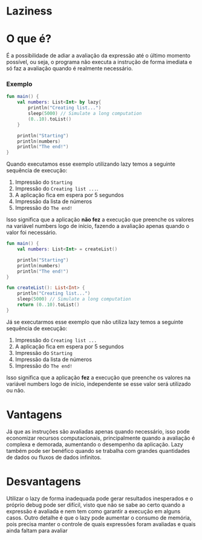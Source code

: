 # Laziness

# O que é?

É a possibilidade de adiar a avaliação da expressão até o último momento possível, ou seja, o programa não executa a instrução de forma imediata e só faz a avaliação quando é realmente necessário.

### Exemplo

```kotlin
fun main() {
    val numbers: List<Int> by lazy{
        println("Creating list...")
        sleep(5000) // Simulate a long computation
        (0..10).toList()
    }

    println("Starting")
    println(numbers)
    println("The end!")
}
```

Quando executamos esse exemplo utilizando lazy temos a seguinte sequência de execução: 

1. Impressão do `Starting` 
2. Impressão do `Creating list ...`. 
3. A aplicação fica em espera por 5 segundos 
4. Impressão da lista de números 
5. Impressão do `The end!`

Isso significa que a aplicação **não fez** a execução que preenche os valores na variável numbers logo de início, fazendo a avaliação apenas quando o valor foi necessário. 

```kotlin
fun main() {
    val numbers: List<Int> = createList()

    println("Starting")
    println(numbers)
    println("The end!")
}

fun createList(): List<Int> {
    println("Creating list...")
    sleep(5000) // Simulate a long computation
    return (0..10).toList()
}
```

Já se executarmos esse exemplo que não utiliza lazy temos a seguinte sequência de execução: 

1. Impressão do `Creating list ...` 
2. A aplicação fica em espera por 5 segundos 
3. Impressão do `Starting` 
4. Impressão da lista de números 
5. Impressão do `The end!` 

Isso significa que a aplicação **fez** a execução que preenche os valores na variável numbers logo de início, independente se esse valor será utilizado ou não.

# Vantagens

Já que as instruções são avaliadas apenas quando necessário, isso pode economizar recursos computacionais, principalmente quando a avaliação é complexa e demorada, aumentando o desempenho da aplicação. Lazy também pode ser benéfico quando se trabalha com grandes quantidades de dados ou fluxos de dados infinitos.

# Desvantagens

Utilizar o lazy de forma inadequada pode gerar resultados inesperados e o próprio debug pode ser difícil, visto que não se sabe ao certo quando a expressão é avaliada e nem tem como garantir a execução em alguns casos. Outro detalhe é que o lazy pode aumentar o consumo de memória, pois precisa manter o controle de quais expressões foram avaliadas e quais ainda faltam para avaliar